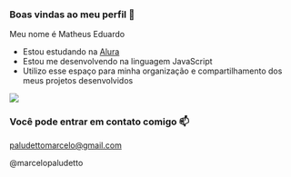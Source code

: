 ### Boas vindas ao meu perfil 💙

Meu nome é Matheus Eduardo

- Estou estudando na [Alura](https://www.alura.com.br)
- Estou me desenvolvendo na linguagem JavaScript
- Utilizo esse espaço para minha organização e compartilhamento dos meus projetos desenvolvidos

![](https://media1.tenor.com/m/3ggtrHTu8M0AAAAd/havertz-arsenal.gif)


### Você pode entrar em contato comigo 📫

paludettomarcelo@gmail.com

@marcelopaludetto
